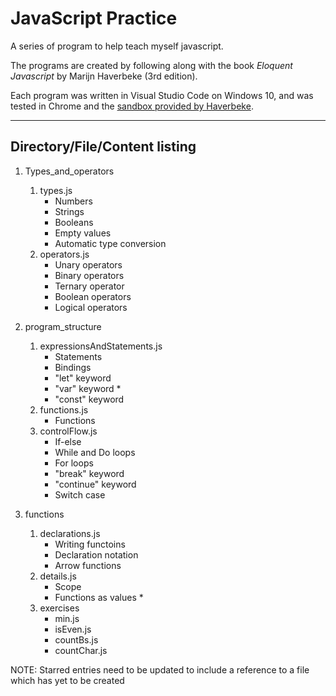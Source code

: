 # JavaScript Practice
A series of program to help teach myself javascript. 

The programs are created by following along with the book *Eloquent Javascript* by Marijn Haverbeke (3rd edition).

Each program was written in Visual Studio Code on Windows 10, and was tested in Chrome and the [sandbox provided by Haverbeke](https://eloquentjavascript.net/code/).

---
## Directory/File/Content listing
1. Types_and_operators
    1. types.js
        * Numbers
        * Strings
        * Booleans
        * Empty values
        * Automatic type conversion
    2. operators.js
        * Unary operators
        * Binary operators
        * Ternary operator
        * Boolean operators
        * Logical operators

2. program_structure
    1. expressionsAndStatements.js
        * Statements
        * Bindings
        * "let" keyword
        * "var" keyword *
        * "const" keyword
    2. functions.js
        * Functions
    3. controlFlow.js
        * If-else
        * While and Do loops
        * For loops
        * "break" keyword
        * "continue" keyword
        * Switch case

3. functions
    1. declarations.js
        * Writing functoins
        * Declaration notation
        * Arrow functions
    2. details.js
        * Scope
        * Functions as values *
    3. exercises
        * min.js
        * isEven.js
        * countBs.js
        * countChar.js


NOTE: Starred entries need to be updated to include a reference to a file which has yet to be created
